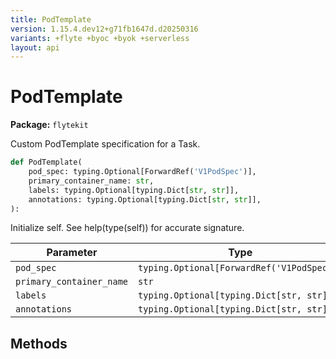 ```yaml
---
title: PodTemplate
version: 1.15.4.dev12+g71fb1647d.d20250316
variants: +flyte +byoc +byok +serverless
layout: api
---
```


# PodTemplate

**Package:** `flytekit`

Custom PodTemplate specification for a Task.


```python
def PodTemplate(
    pod_spec: typing.Optional[ForwardRef('V1PodSpec')],
    primary_container_name: str,
    labels: typing.Optional[typing.Dict[str, str]],
    annotations: typing.Optional[typing.Dict[str, str]],
):
```
Initialize self.  See help(type(self)) for accurate signature.


| Parameter | Type |
|-|-|
| `pod_spec` | `typing.Optional[ForwardRef('V1PodSpec')]` |
| `primary_container_name` | `str` |
| `labels` | `typing.Optional[typing.Dict[str, str]]` |
| `annotations` | `typing.Optional[typing.Dict[str, str]]` |
## Methods

